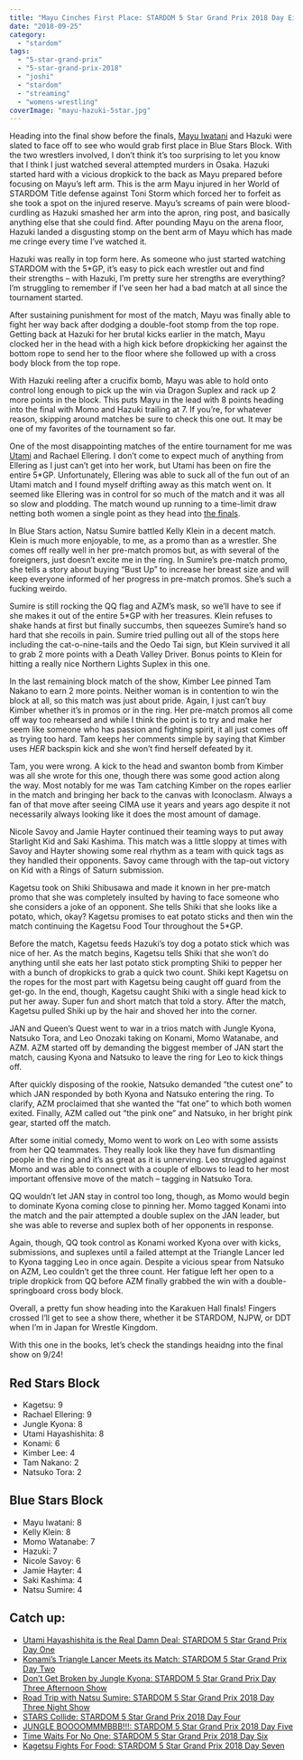 ```yaml
---
title: "Mayu Cinches First Place: STARDOM 5 Star Grand Prix 2018 Day Eight"
date: "2018-09-25"
category: 
  - "stardom"
tags: 
  - "5-star-grand-prix"
  - "5-star-grand-prix-2018"
  - "joshi"
  - "stardom"
  - "streaming"
  - "womens-wrestling"
coverImage: "mayu-hazuki-5star.jpg"
---
```


Heading into the final show before the finals, [Mayu Iwatani](/posts/2025-01-04-write-forever-njpw-wrestle-kingdom-19) and Hazuki were slated to face off to see who would grab first place in Blue Stars Block. With the two wrestlers involved, I don’t think it’s too surprising to let you know that I think I just watched several attempted murders in Osaka. Hazuki started hard with a vicious dropkick to the back as Mayu prepared before focusing on Mayu’s left arm. This is the arm Mayu injured in her World of STARDOM Title defense against Toni Storm which forced her to forfeit as she took a spot on the injured reserve. Mayu’s screams of pain were blood-curdling as Hazuki smashed her arm into the apron, ring post, and basically anything else that she could find. After pounding Mayu on the arena floor, Hazuki landed a disgusting stomp on the bent arm of Mayu which has made me cringe every time I’ve watched it.

Hazuki was really in top form here. As someone who just started watching STARDOM with the 5\*GP, it’s easy to pick each wrestler out and find their strengths – with Hazuki, I’m pretty sure her strengths are everything? I’m struggling to remember if I’ve seen her had a bad match at all since the tournament started.

After sustaining punishment for most of the match, Mayu was finally able to fight her way back after dodging a double-foot stomp from the top rope. Getting back at Hazuki for her brutal kicks earlier in the match, Mayu clocked her in the head with a high kick before dropkicking her against the bottom rope to send her to the floor where she followed up with a cross body block from the top rope.

With Hazuki reeling after a crucifix bomb, Mayu was able to hold onto control long enough to pick up the win via Dragon Suplex and rack up 2 more points in the block. This puts Mayu in the lead with 8 points heading into the final with Momo and Hazuki trailing at 7. If you’re, for whatever reason, skipping around matches be sure to check this one out. It may be one of my favorites of the tournament so far.

<Tweet tweetId="1043583295110303744" />

One of the most disappointing matches of the entire tournament for me was [Utami](/posts/2018-08-22-stardom-5-star-grand-prix-day-one) and Rachael Ellering. I don’t come to expect much of anything from Ellering as I just can’t get into her work, but Utami has been on fire the entire 5\*GP. Unfortunately, Ellering was able to suck all of the fun out of an Utami match and I found myself drifting away as this match went on. It seemed like Ellering was in control for so much of the match and it was all so slow and plodding. The match wound up running to a time-limit draw netting both women a single point as they head into [the finals](/posts/2018-09-29-stardom-5-star-grand-prix-2018-finals).

In Blue Stars action, Natsu Sumire battled Kelly Klein in a decent match. Klein is much more enjoyable, to me, as a promo than as a wrestler. She comes off really well in her pre-match promos but, as with several of the foreigners, just doesn’t excite me in the ring. In Sumire’s pre-match promo, she tells a story about buying “Bust Up” to increase her breast size and will keep everyone informed of her progress in pre-match promos. She’s such a fucking weirdo.

Sumire is still rocking the QQ flag and AZM’s mask, so we’ll have to see if she makes it out of the entire 5\*GP with her treasures. Klein refuses to shake hands at first but finally succumbs, then squeezes Sumire’s hand so hard that she recoils in pain. Sumire tried pulling out all of the stops here including the cat-o-nine-tails and the Oedo Tai sign, but Klein survived it all to grab 2 more points with a Death Valley Driver. Bonus points to Klein for hitting a really nice Northern Lights Suplex in this one.

In the last remaining block match of the show, Kimber Lee pinned Tam Nakano to earn 2 more points. Neither woman is in contention to win the block at all, so this match was just about pride. Again, I just can’t buy Kimber whether it’s in promos or in the ring. Her pre-match promos all come off way too rehearsed and while I think the point is to try and make her seem like someone who has passion and fighting spirit, it all just comes off as trying too hard. Tam keeps her comments simple by saying that Kimber uses _HER_ backspin kick and she won’t find herself defeated by it.

Tam, you were wrong. A kick to the head and swanton bomb from Kimber was all she wrote for this one, though there was some good action along the way. Most notably for me was Tam catching Kimber on the ropes earlier in the match and bringing her back to the canvas with Iconoclasm. Always a fan of that move after seeing CIMA use it years and years ago despite it not necessarily always looking like it does the most amount of damage.

<Tweet tweetId="1043035330444587010" />

Nicole Savoy and Jamie Hayter continued their teaming ways to put away Starlight Kid and Saki Kashima. This match was a little sloppy at times with Savoy and Hayter showing some real rhythm as a team with quick tags as they handled their opponents. Savoy came through with the tap-out victory on Kid with a Rings of Saturn submission.

Kagetsu took on Shiki Shibusawa and made it known in her pre-match promo that she was completely insulted by having to face someone who she considers a joke of an opponent. She tells Shiki that she looks like a potato, which, okay? Kagetsu promises to eat potato sticks and then win the match continuing the Kagetsu Food Tour throughout the 5\*GP.

Before the match, Kagetsu feeds Hazuki’s toy dog a potato stick which was nice of her. As the match begins, Kagetsu tells Shiki that she won’t do anything until she eats her last potato stick prompting Shiki to pepper her with a bunch of dropkicks to grab a quick two count. Shiki kept Kagetsu on the ropes for the most part with Kagetsu being caught off guard from the get-go. In the end, though, Kagetsu caught Shiki with a single head kick to put her away. Super fun and short match that told a story. After the match, Kagetsu pulled Shiki up by the hair and shoved her into the corner.

<Tweet tweetId="1043080585655156736" />

JAN and Queen’s Quest went to war in a trios match with Jungle Kyona, Natsuko Tora, and Leo Onozaki taking on Konami, Momo Watanabe, and AZM. AZM started off by demanding the biggest member of JAN start the match, causing Kyona and Natsuko to leave the ring for Leo to kick things off.

After quickly disposing of the rookie, Natsuko demanded “the cutest one” to which JAN responded by both Kyona and Natsuko entering the ring. To clarify, AZM proclaimed that she wanted the “fat one” to which both women exited. Finally, AZM called out “the pink one” and Natsuko, in her bright pink gear, started off the match.

After some initial comedy, Momo went to work on Leo with some assists from her QQ teammates. They really look like they have fun dismantling people in the ring and it’s as great as it is unnerving. Leo struggled against Momo and was able to connect with a couple of elbows to lead to her most important offensive move of the match – tagging in Natsuko Tora.

QQ wouldn’t let JAN stay in control too long, though, as Momo would begin to dominate Kyona coming close to pinning her. Momo tagged Konami into the match and the pair attempted a double suplex on the JAN leader, but she was able to reverse and suplex both of her opponents in response.

Again, though, QQ took control as Konami worked Kyona over with kicks, submissions, and suplexes until a failed attempt at the Triangle Lancer led to Kyona tagging Leo in once again. Despite a vicious spear from Natsuko on AZM, Leo couldn’t get the three count. Her fatigue left her open to a triple dropkick from QQ before AZM finally grabbed the win with a double-springboard cross body block.

<Tweet tweetId="1043344018124333056" />

Overall, a pretty fun show heading into the Karakuen Hall finals! Fingers crossed I’ll get to see a show there, whether it be STARDOM, NJPW, or DDT when I’m in Japan for Wrestle Kingdom.

With this one in the books, let’s check the standings heaidng into the final show on 9/24!

## Red Stars Block

- Kagetsu: 9
- Rachael Ellering: 9
- Jungle Kyona: 8
- Utami Hayashishita: 8
- Konami: 6
- Kimber Lee: 4
- Tam Nakano: 2
- Natsuko Tora: 2

<Tweet tweetId="1041197028976390147" />

## Blue Stars Block

- Mayu Iwatani: 8
- Kelly Klein: 8
- Momo Watanabe: 7
- Hazuki: 7
- Nicole Savoy: 6
- Jamie Hayter: 4
- Saki Kashima: 4
- Natsu Sumire: 4

<Tweet tweetId="1041196689388855296" />

## Catch up:

- [Utami Hayashishita is the Real Damn Deal: STARDOM 5 Star Grand Prix Day One](https://www.gansobomb.com/2018/08/21/stardom-5-star-grand-prix-day-one/)
- [Konami’s Triangle Lancer Meets its Match: STARDOM 5 Star Grand Prix Day Two](https://www.gansobomb.com/2018/08/25/stardom-5-star-grand-prix-day-two/)
- [Don’t Get Broken by Jungle Kyona: STARDOM 5 Star Grand Prix Day Three Afternoon Show](https://www.gansobomb.com/2018/08/30/stardom-5-star-grand-prix-day-three-afternoon-show/)
- [Road Trip with Natsu Sumire: STARDOM 5 Star Grand Prix 2018 Day Three Night Show](https://www.gansobomb.com/2018/09/01/stardom-5-star-grand-prix-day-three-night-show/)
- [STARS Collide: STARDOM 5 Star Grand Prix 2018 Day Four](https://www.gansobomb.com/2018/09/08/stardom-5-star-grand-prix-2018-day-four/)
- [JUNGLE BOOOOMMMBBB!!!: STARDOM 5 Star Grand Prix 2018 Day Five](https://www.gansobomb.com/2018/09/12/stardom-5-star-grand-prix-2018-day-five/)
- [Time Waits For No One: STARDOM 5 Star Grand Prix 2018 Day Six](https://www.gansobomb.com/2018/09/16/stardom-5-star-grand-prix-2018-day-six/)
- [Kagetsu Fights For Food: STARDOM 5 Star Grand Prix 2018 Day Seven](https://www.gansobomb.com/2018/09/22/stardom-5-star-grand-prix-2018-day-seven/)
